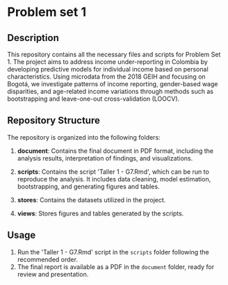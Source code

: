 # Problem set 1

## Description
This repository contains all the necessary files and scripts for Problem Set 1. The project aims to address income under-reporting in Colombia by developing predictive models for individual income based on personal characteristics. Using microdata from the 2018 GEIH and focusing on Bogotá, we investigate patterns of income reporting, gender-based wage disparities, and age-related income variations through methods such as bootstrapping and leave-one-out cross-validation (LOOCV).

## Repository Structure
The repository is organized into the following folders:

1. **document**: Contains the final document in PDF format, including the analysis results, interpretation of findings, and visualizations. 

2. **scripts**:  Contains the script 'Taller 1 - G7.Rmd', which can be run to reproduce the analysis. It includes data cleaning, model estimation, bootstrapping, and generating figures and tables.

3. **stores**: Contains the datasets utilized in the project. 

4. **views**: Stores figures and tables generated by the scripts.

## Usage
1. Run the 'Taller 1 - G7.Rmd' script in the `scripts` folder following the recommended order.
2. The final report is available as a PDF in the `document` folder, ready for review and presentation.



